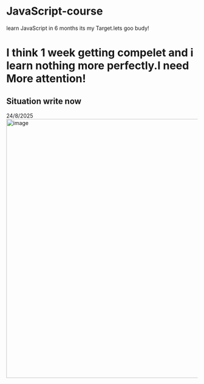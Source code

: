 # JavaScript-course
learn JavaScript in 6 months its my Target.lets goo budy!

# I think 1 week getting compelet and i learn nothing more perfectly.I need More attention!

<h2>Situation write now</h2> 24/8/2025
<img width="680" height="680" alt="image" src="https://github.com/user-attachments/assets/8a011652-514d-4c8a-b04a-1f69853d9d9a" />

